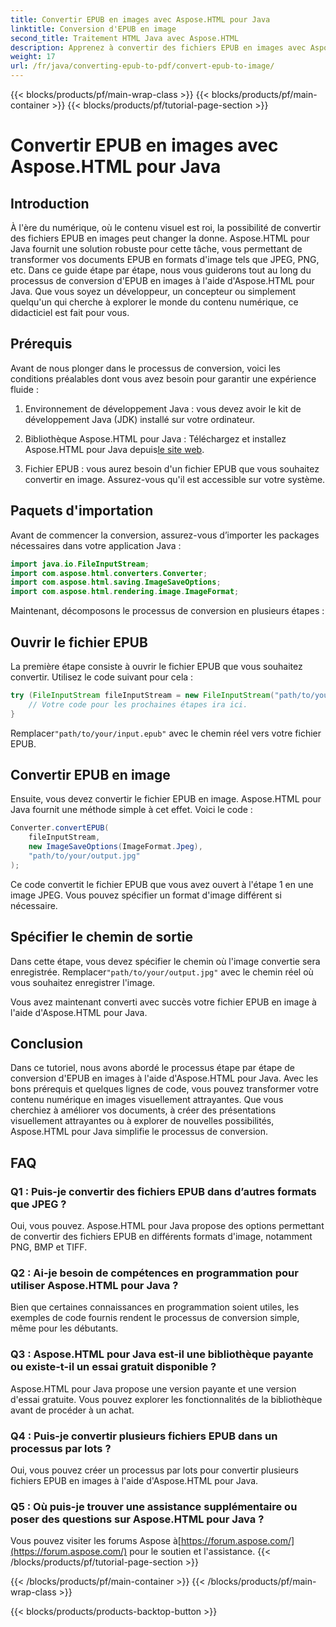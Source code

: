 ```yaml
---
title: Convertir EPUB en images avec Aspose.HTML pour Java
linktitle: Conversion d'EPUB en image
second_title: Traitement HTML Java avec Aspose.HTML
description: Apprenez à convertir des fichiers EPUB en images avec Aspose.HTML pour Java. Transformez votre contenu numérique sans effort. Guide étape par étape inclus.
weight: 17
url: /fr/java/converting-epub-to-pdf/convert-epub-to-image/
---
```


{{< blocks/products/pf/main-wrap-class >}}
{{< blocks/products/pf/main-container >}}
{{< blocks/products/pf/tutorial-page-section >}}

# Convertir EPUB en images avec Aspose.HTML pour Java


## Introduction

À l'ère du numérique, où le contenu visuel est roi, la possibilité de convertir des fichiers EPUB en images peut changer la donne. Aspose.HTML pour Java fournit une solution robuste pour cette tâche, vous permettant de transformer vos documents EPUB en formats d'image tels que JPEG, PNG, etc. Dans ce guide étape par étape, nous vous guiderons tout au long du processus de conversion d'EPUB en images à l'aide d'Aspose.HTML pour Java. Que vous soyez un développeur, un concepteur ou simplement quelqu'un qui cherche à explorer le monde du contenu numérique, ce didacticiel est fait pour vous.

## Prérequis

Avant de nous plonger dans le processus de conversion, voici les conditions préalables dont vous avez besoin pour garantir une expérience fluide :

1. Environnement de développement Java : vous devez avoir le kit de développement Java (JDK) installé sur votre ordinateur.

2.  Bibliothèque Aspose.HTML pour Java : Téléchargez et installez Aspose.HTML pour Java depuis[le site web](https://releases.aspose.com/html/java/).

3. Fichier EPUB : vous aurez besoin d'un fichier EPUB que vous souhaitez convertir en image. Assurez-vous qu'il est accessible sur votre système.

## Paquets d'importation

Avant de commencer la conversion, assurez-vous d’importer les packages nécessaires dans votre application Java :

```java
import java.io.FileInputStream;
import com.aspose.html.converters.Converter;
import com.aspose.html.saving.ImageSaveOptions;
import com.aspose.html.rendering.image.ImageFormat;
```

Maintenant, décomposons le processus de conversion en plusieurs étapes :

## Ouvrir le fichier EPUB

La première étape consiste à ouvrir le fichier EPUB que vous souhaitez convertir. Utilisez le code suivant pour cela :

```java
try (FileInputStream fileInputStream = new FileInputStream("path/to/your/input.epub")) {
    // Votre code pour les prochaines étapes ira ici.
}
```

 Remplacer`"path/to/your/input.epub"` avec le chemin réel vers votre fichier EPUB.

## Convertir EPUB en image

Ensuite, vous devez convertir le fichier EPUB en image. Aspose.HTML pour Java fournit une méthode simple à cet effet. Voici le code :

```java
Converter.convertEPUB(
    fileInputStream,
    new ImageSaveOptions(ImageFormat.Jpeg),
    "path/to/your/output.jpg"
);
```

Ce code convertit le fichier EPUB que vous avez ouvert à l'étape 1 en une image JPEG. Vous pouvez spécifier un format d'image différent si nécessaire.

## Spécifier le chemin de sortie

Dans cette étape, vous devez spécifier le chemin où l'image convertie sera enregistrée. Remplacer`"path/to/your/output.jpg"` avec le chemin réel où vous souhaitez enregistrer l'image.

Vous avez maintenant converti avec succès votre fichier EPUB en image à l'aide d'Aspose.HTML pour Java.

## Conclusion

Dans ce tutoriel, nous avons abordé le processus étape par étape de conversion d'EPUB en images à l'aide d'Aspose.HTML pour Java. Avec les bons prérequis et quelques lignes de code, vous pouvez transformer votre contenu numérique en images visuellement attrayantes. Que vous cherchiez à améliorer vos documents, à créer des présentations visuellement attrayantes ou à explorer de nouvelles possibilités, Aspose.HTML pour Java simplifie le processus de conversion.

## FAQ

### Q1 : Puis-je convertir des fichiers EPUB dans d’autres formats que JPEG ?
Oui, vous pouvez. Aspose.HTML pour Java propose des options permettant de convertir des fichiers EPUB en différents formats d'image, notamment PNG, BMP et TIFF.

### Q2 : Ai-je besoin de compétences en programmation pour utiliser Aspose.HTML pour Java ?
Bien que certaines connaissances en programmation soient utiles, les exemples de code fournis rendent le processus de conversion simple, même pour les débutants.

### Q3 : Aspose.HTML pour Java est-il une bibliothèque payante ou existe-t-il un essai gratuit disponible ?
Aspose.HTML pour Java propose une version payante et une version d'essai gratuite. Vous pouvez explorer les fonctionnalités de la bibliothèque avant de procéder à un achat.

### Q4 : Puis-je convertir plusieurs fichiers EPUB dans un processus par lots ?
Oui, vous pouvez créer un processus par lots pour convertir plusieurs fichiers EPUB en images à l'aide d'Aspose.HTML pour Java.

### Q5 : Où puis-je trouver une assistance supplémentaire ou poser des questions sur Aspose.HTML pour Java ?
 Vous pouvez visiter les forums Aspose à[https://forum.aspose.com/](https://forum.aspose.com/) pour le soutien et l'assistance.
{{< /blocks/products/pf/tutorial-page-section >}}

{{< /blocks/products/pf/main-container >}}
{{< /blocks/products/pf/main-wrap-class >}}

{{< blocks/products/products-backtop-button >}}
